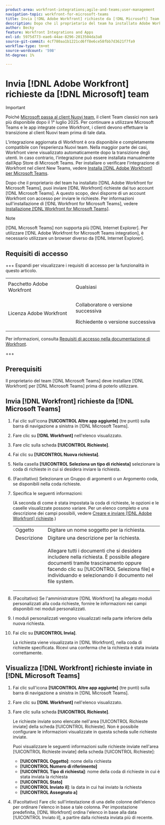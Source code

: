 ```yaml
---
product-area: workfront-integrations;agile-and-teams;user-management
navigation-topic: workfront-for-microsoft-teams
title: Invia [!DNL Adobe Workfront] richieste da [!DNL Microsoft] Team
description: Dopo che il proprietario del team ha installato Adobe Workfront per Microsoft Teams, puoi inviare le richieste Workfront dal tuo account Microsoft Teams. A questo scopo, devi disporre di un account Workfront con accesso per inviare le richieste. Per informazioni sull'installazione di Workfront per Microsoft Teams, vedere Installazione di Workfront per Microsoft Teams.
author: Becky
feature: Workfront Integrations and Apps
exl-id: 5975d773-eae6-44ae-8296-2013504da3a8
source-git-commit: 4cf780aa1b1221cd6ff8e6ce58fbb7d3621f7fa9
workflow-type: tm+mt
source-wordcount: '598'
ht-degree: 1%

---
```


# Invia [!DNL Adobe Workfront] richieste da [!DNL Microsoft] team

>[!IMPORTANT]
>
>Poiché [Microsoft passa al client Nuovi team](https://learn.microsoft.com/en-us/microsoftteams/teams-classic-client-end-of-availability), il client Team classici non sarà più disponibile dopo il 1° luglio 2025. Per continuare a utilizzare Microsoft Teams e le app integrate come Workfront, i clienti devono effettuare la transizione al client Nuovi team prima di tale data.
>
>L’integrazione aggiornata di Workfront è ora disponibile e completamente compatibile con l’esperienza Nuovi team. Nella maggior parte dei casi, Workfront viene visualizzato automaticamente dopo la transizione degli utenti. In caso contrario, l’integrazione può essere installata manualmente dall’App Store di Microsoft Teams. Per installare o verificare l&#39;integrazione di Workfront nel client New Teams, vedere [Installa [!DNL Adobe Workfront] per Microsoft Teams](/help/quicksilver/workfront-integrations-and-apps/using-workfront-with-microsoft-teams/install-workfront-ms-teams.md).

Dopo che il proprietario del team ha installato [!DNL Adobe Workfront for Microsoft Teams], puoi inviare [!DNL Workfront] richieste dal tuo account [!DNL Microsoft Teams]. A questo scopo, devi disporre di un account Workfront con accesso per inviare le richieste. Per informazioni sull&#39;installazione di [!DNL Workfront for Microsoft Teams], vedere [Installazione [!DNL Workfront for Microsoft Teams]](../../workfront-integrations-and-apps/using-workfront-with-microsoft-teams/install-workfront-ms-teams.md).

>[!NOTE]
>
>[!DNL Microsoft Teams] non supporta più [!DNL Internet Explorer]. Per utilizzare [!DNL Adobe Workfront for Microsoft Teams integration], è necessario utilizzare un browser diverso da [!DNL Internet Explorer].




## Requisiti di accesso

+++ Espandi per visualizzare i requisiti di accesso per la funzionalità in questo articolo.

<table style="table-layout:auto"> 
 <col> 
 <col> 
 <tbody> 
  <tr> 
   <td role="rowheader">Pacchetto Adobe Workfront</td> 
   <td> <p>Qualsiasi</p> </td> 
  </tr> 
  <tr> 
   <td role="rowheader">Licenza Adobe Workfront</td> 
   <td> <p>Collaboratore o versione successiva</p>
   <p>Richiedente o versione successiva</p> </td> 
  </tr> 
 </tbody> 
</table>

Per informazioni, consulta [Requisiti di accesso nella documentazione di Workfront](/help/quicksilver/administration-and-setup/add-users/access-levels-and-object-permissions/access-level-requirements-in-documentation.md).

+++

## Prerequisiti

Il proprietario del team [!DNL Microsoft Teams] deve installare [!DNL Workfront] per [!DNL Microsoft Teams] prima di poterlo utilizzare.

## Invia [!DNL Workfront] richieste da [!DNL Microsoft Teams]

1. Fai clic sull&#39;icona **[!UICONTROL Altre app aggiunte]** (tre punti) sulla barra di navigazione a sinistra in [!DNL Microsoft Teams].

1. Fare clic su **[!DNL Workfront]** nell&#39;elenco visualizzato.
1. Fare clic sulla scheda **[!UICONTROL Richieste]**.
1. Fai clic su **[!UICONTROL Nuova richiesta]**.
1. Nella casella **[!UICONTROL Seleziona un tipo di richiesta]** selezionare la coda di richieste in cui si desidera inviare la richiesta.
1. (Facoltativo) Selezionare un Gruppo di argomenti o un Argomento coda, se disponibili nella coda richieste.
1. Specifica le seguenti informazioni:

   (A seconda di come è stata impostata la coda di richieste, le opzioni e le caselle visualizzate possono variare. Per un elenco completo e una descrizione dei campi possibili, vedere [Creare e inviare [!DNL Adobe Workfront] richieste](../../manage-work/requests/create-requests/create-submit-requests.md).)

   <table style="table-layout:auto"> 
    <col> 
    <col> 
    <tbody> 
     <tr> 
      <td role="rowheader">Oggetto</td> 
      <td>Digitare un nome soggetto per la richiesta.</td> 
     </tr> 
     <tr> 
      <td role="rowheader">Descrizione</td> 
      <td>Digitare una descrizione per la richiesta.</td> 
     </tr> 
     <tr> 
      <td role="rowheader"> </td> 
      <td> <p>Allegare tutti i documenti che si desidera includere nella richiesta. È possibile allegare documenti tramite trascinamento oppure facendo clic su [!UICONTROL Seleziona file] e individuando e selezionando il documento nel file system.</p> </td> 
     </tr> 
    </tbody> 
   </table>

1. (Facoltativo) Se l&#39;amministratore [!DNL Workfront] ha allegato moduli personalizzati alla coda richieste, fornire le informazioni nei campi disponibili nei moduli personalizzati.
1. I moduli personalizzati vengono visualizzati nella parte inferiore della nuova richiesta.
1. Fai clic su **[!UICONTROL Invia]**.

   La richiesta viene visualizzata in [!DNL Workfront], nella coda di richieste specificata. Ricevi una conferma che la richiesta è stata inviata correttamente.

## Visualizza [!DNL Workfront] richieste inviate in [!DNL Microsoft Teams]

1. Fai clic sull&#39;icona **[!UICONTROL Altre app aggiunte]** (tre punti) sulla barra di navigazione a sinistra in [!DNL Microsoft Teams].

1. Fare clic su **[!DNL Workfront]** nell&#39;elenco visualizzato.
1. Fare clic sulla scheda **[!UICONTROL Richieste]**.

   Le richieste inviate sono elencate nell&#39;area [!UICONTROL Richieste inviate] della scheda [!UICONTROL Richieste]. Non è possibile configurare le informazioni visualizzate in questa scheda sulle richieste inviate.

   Puoi visualizzare le seguenti informazioni sulle richieste inviate nell&#39;area [!UICONTROL Richieste inviate] della scheda [!UICONTROL Richieste]:

   * **[!UICONTROL Oggetto]**: nome della richiesta
   * **[!UICONTROL Numero di riferimento]**
   * **[!UICONTROL Tipo di richiesta]**: nome della coda di richieste in cui è stata inviata la richiesta
   * **[!UICONTROL Stato]**
   * **[!UICONTROL Inviato il]**: la data in cui hai inviato la richiesta
   * **[!UICONTROL Assegnato a]**

1. (Facoltativo) Fare clic sull&#39;intestazione di una delle colonne dell&#39;elenco per ordinare l&#39;elenco in base a tale colonna. Per impostazione predefinita, [!DNL Workfront] ordina l&#39;elenco in base alla data [!UICONTROL Inviato il], a partire dalla richiesta inviata più di recente.
